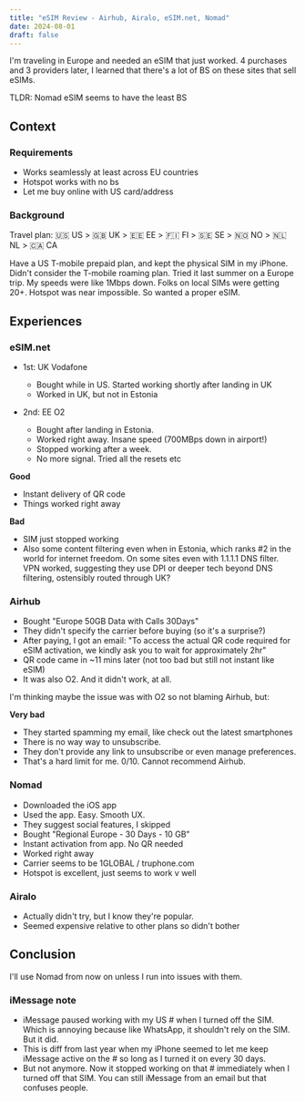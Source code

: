 ```yaml
---
title: "eSIM Review - Airhub, Airalo, eSIM.net, Nomad"
date: 2024-08-01
draft: false
---
```


I'm traveling in Europe and needed an eSIM that just worked. 4 purchases and 3 providers later, I learned that there's a lot of BS on these sites that sell eSIMs.

TLDR: Nomad eSIM seems to have the least BS
## Context

### Requirements
- Works seamlessly at least across EU countries
- Hotspot works with no bs
- Let me buy online with US card/address

### Background
Travel plan: 🇺🇸 US > 🇬🇧 UK > 🇪🇪 EE > 🇫🇮 FI > 🇸🇪 SE > 🇳🇴 NO > 🇳🇱NL > 🇨🇦 CA

Have a US T-mobile prepaid plan, and kept the physical SIM in my iPhone. Didn't consider the T-mobile roaming plan. Tried it last summer on a Europe trip. My speeds were like 1Mbps down. Folks on local SIMs were getting 20+. Hotspot was near impossible. So wanted a proper eSIM.

## Experiences

### eSIM.net
- 1st: UK Vodafone
	- Bought while in US. Started working shortly after landing in UK
	- Worked in UK, but not in Estonia
	  
- 2nd: EE O2
	- Bought after landing in Estonia.
	- Worked right away. Insane speed (700MBps down in airport!)
	- Stopped working after a week.
	- No more signal. Tried all the resets etc

**Good**
- Instant delivery of QR code
- Things worked right away

**Bad**
- SIM just stopped working
- Also some content filtering even when in Estonia, which ranks #2 in the world for internet freedom. On some sites even with 1.1.1.1 DNS filter. VPN worked, suggesting they use DPI or deeper tech beyond DNS filtering, ostensibly routed through UK?

### Airhub
- Bought "Europe 50GB Data with Calls 30Days"
- They didn't specify the carrier before buying (so it's a surprise?)
- After paying, I got an email: "To access the actual QR code required for eSIM activation, we kindly ask you to wait for approximately 2hr"
- QR code came in ~11 mins later (not too bad but still not instant like eSIM)
- It was also O2. And it didn't work, at all.

I'm thinking maybe the issue was with O2 so not blaming Airhub, but:

**Very bad**

- They started spamming my email, like check out the latest smartphones
- There is no way way to unsubscribe. 
- They don't provide any link to unsubscribe or even manage preferences.
- That's a hard limit for me. 0/10. Cannot recommend Airhub.

### Nomad
- Downloaded the iOS app
- Used the app. Easy. Smooth UX.
- They suggest social features, I skipped
- Bought "Regional Europe - 30 Days - 10 GB"
- Instant activation from app. No QR needed
- Worked right away
- Carrier seems to be 1GLOBAL / truphone.com
- Hotspot is excellent, just seems to work v well

### Airalo
- Actually didn't try, but I know they're popular.
- Seemed expensive relative to other plans so didn't bother

## Conclusion

I'll use Nomad from now on unless I run into issues with them.

### iMessage note

- iMessage paused working with my US # when I turned off the SIM. Which is annoying because like WhatsApp, it shouldn't rely on the SIM. But it did. 
- This is diff from last year when my iPhone seemed to let me keep iMessage active on the # so long as I turned it on every 30 days. 
- But not anymore. Now it stopped working on that # immediately when I turned off that SIM. You can still iMessage from an email but that confuses people.